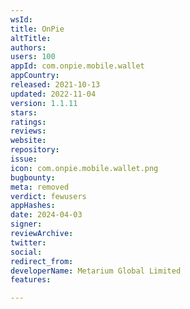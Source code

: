 ```yaml
---
wsId: 
title: OnPie
altTitle: 
authors: 
users: 100
appId: com.onpie.mobile.wallet
appCountry: 
released: 2021-10-13
updated: 2022-11-04
version: 1.1.11
stars: 
ratings: 
reviews: 
website: 
repository: 
issue: 
icon: com.onpie.mobile.wallet.png
bugbounty: 
meta: removed
verdict: fewusers
appHashes: 
date: 2024-04-03
signer: 
reviewArchive: 
twitter: 
social: 
redirect_from: 
developerName: Metarium Global Limited
features: 

---
```


